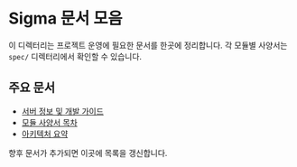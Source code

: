 # Sigma 문서 모음

이 디렉터리는 프로젝트 운영에 필요한 문서를 한곳에 정리합니다. 각 모듈별 사양서는 `spec/` 디렉터리에서 확인할 수 있습니다.

## 주요 문서

- [서버 정보 및 개발 가이드](README_ko.md)
- [모듈 사양서 목차](../spec/sigma_spec.md)
- [아키텍처 요약](architecture_summary.md)

향후 문서가 추가되면 이곳에 목록을 갱신합니다.
